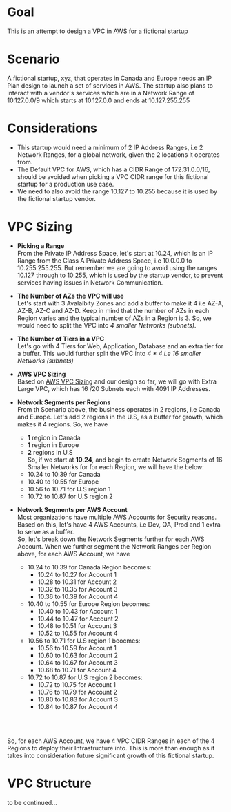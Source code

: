# Goal
This is an attempt to design a VPC in AWS for a fictional startup 

# Scenario
A fictional startup, xyz, that operates in Canada and Europe needs an IP Plan design to launch a set of services in AWS. The startup also plans to interact with a vendor's services which are in a Network Range of 10.127.0.0/9 which starts at 10.127.0.0 and ends at 10.127.255.255

# Considerations
- This startup would need a minimum of 2 IP Address Ranges, i.e 2 Network Ranges, for a global network, given the 2 locations it operates from.
- The Default VPC for AWS, which has a CIDR Range of 172.31.0.0/16, should be avoided when picking a VPC CIDR range for this fictional startup for a production use case.
- We need to also avoid the range 10.127 to 10.255 because it is used by the fictional startup vendor.

# VPC Sizing
- **Picking a Range** <br/>
From the Private IP Address Space, let's start at 10.24, which is an IP Range from the Class A Private Address Space, i.e 10.0.0.0 to 10.255.255.255. 
But remember we are going to avoid using the ranges 10.127 through to 10.255, which is used by the startup vendor, to prevent services having issues in Network Communication.

- **The Number of AZs the VPC will use** <br/>
Let's start with 3 Avalaibity Zones and add a buffer to make it 4 i.e AZ-A, AZ-B, AZ-C and AZ-D. Keep in mind that the number of AZs in each Region varies and the typical number of AZs in a Region is 3. So, we would need to split the VPC into *4 smaller Networks (subnets)*.

- **The Number of Tiers in a VPC** <br/>
Let's go with 4 Tiers for Web, Application, Database and an extra tier for a buffer. This would further split the VPC into *4 * 4 i.e 16 smaller Networks (subnets)*

- **AWS VPC Sizing** <br/>
Based on [AWS VPC Sizing](https://d0.awsstatic.com/aws-answers/AWS_Single_VPC_Design.pdf) and our design so far, we will go with Extra Large VPC, which has 16 /20 Subnets each with 4091 IP Addresses.

- **Network Segments per Regions** <br/>
From th Scenario above, the business operates in 2 regions, i.e Canada and Europe. Let's add 2 regions in the U.S, as a buffer for growth, which makes it 4 regions. So, we have
    - **1** region in Canada
    - **1** region in Europe
    - **2** regions in U.S <br/>
So, if we start at **10.24**, and begin to create Network Segments of 16 Smaller Networks for for each Region, we will have the below:
     - 10.24 to 10.39 for Canada
     - 10.40 to 10.55 for Europe
     - 10.56 to 10.71 for U.S region 1
     - 10.72 to 10.87 for U.S region 2

- **Network Segments per AWS Account** <br/>
Most organizations have multiple AWS Accounts for Security reasons. Based on this, let's have 4 AWS Accounts, i.e Dev, QA, Prod and 1 extra to serve as a buffer. <br/> So, let's break down the Network Segments further for each AWS Account. When we further segment the Network Ranges per Region above, for each AWS Account, we have
    - 10.24 to 10.39 for Canada Region becomes:
        - 10.24 to 10.27 for Account 1
        - 10.28 to 10.31 for Account 2
        - 10.32 to 10.35 for Account 3
        - 10.36 to 10.39 for Account 4
    - 10.40 to 10.55 for Europe Region becomes:
        - 10.40 to 10.43 for Account 1
        - 10.44 to 10.47 for Account 2
        - 10.48 to 10.51 for Account 3
        - 10.52 to 10.55 for Account 4
    - 10.56 to 10.71 for U.S region 1 beocmes:
        - 10.56 to 10.59 for Account 1
        - 10.60 to 10.63 for Account 2
        - 10.64 to 10.67 for Account 3
        - 10.68 to 10.71 for Account 4
    - 10.72 to 10.87 for U.S region 2 becomes:
        - 10.72 to 10.75 for Account 1
        - 10.76 to 10.79 for Account 2
        - 10.80 to 10.83 for Account 3
        - 10.84 to 10.87 for Account 4
<br/>
<br/>

So, for each AWS Account, we have 4 VPC CIDR Ranges in each of the 4 Regions to deploy their Infrastructure into. This is more than enough as it takes into consideration future significant growth of this fictional startup.

# VPC Structure
to be continued...
 